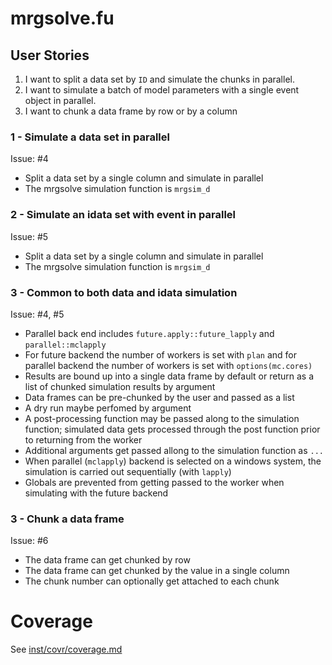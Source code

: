 
# mrgsolve.fu

## User Stories

1. I want to split a data set by `ID` and simulate the chunks in parallel.
1. I want to simulate a batch of model parameters with a single event object
   in parallel.
1. I want to chunk a data frame by row or by a column

### 1 - Simulate a data set in parallel

Issue: #4

- Split a data set by a single column and simulate in parallel
- The mrgsolve simulation function is `mrgsim_d`

### 2 - Simulate an idata set with event in parallel

Issue: #5

- Split a data set by a single column and simulate in parallel
- The mrgsolve simulation function is `mrgsim_d`

### 3 - Common to both data and idata simulation

Issue: #4, #5

- Parallel back end includes `future.apply::future_lapply` and 
   `parallel::mclapply`
- For future backend the number of workers is set with `plan` and for 
  parallel backend the number of workers is set with `options(mc.cores)`
- Results are bound up into a single data frame by default or return as a list
  of chunked simulation results by argument 
- Data frames can be pre-chunked by the user and passed as a list
- A dry run maybe perfomed by argument
- A post-processing function may be passed along to the simulation function; 
  simulated data gets processed through the post function prior to returning
  from the worker
- Additional arguments get passed allong to the simulation function as `...`
- When parallel (`mclapply`) backend is selected on a windows system, the 
  simulation is carried out sequentially (with `lapply`)
- Globals are prevented from getting passed to the worker when simulating 
  with the future backend
  
### 3 - Chunk a data frame

Issue: #6

- The data frame can get chunked by row
- The data frame can get chunked by the value in a single column
- The chunk number can optionally get attached to each chunk

# Coverage
See [inst/covr/coverage.md](../covr/coverage.md)



